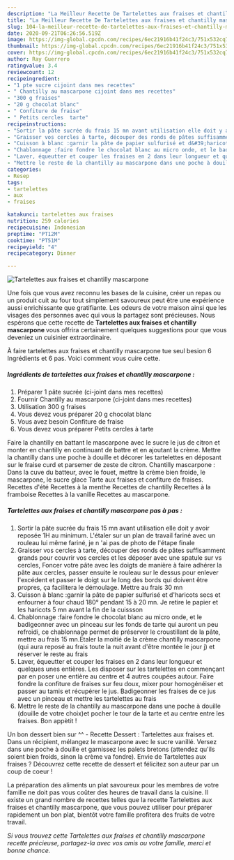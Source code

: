 ```yaml
---
description: "La Meilleur Recette De Tartelettes aux fraises et chantilly mascarpone"
title: "La Meilleur Recette De Tartelettes aux fraises et chantilly mascarpone"
slug: 104-la-meilleur-recette-de-tartelettes-aux-fraises-et-chantilly-mascarpone
date: 2020-09-21T06:26:56.519Z
image: https://img-global.cpcdn.com/recipes/6ec21916b41f24c3/751x532cq70/tartelettes-aux-fraises-et-chantilly-mascarpone-photo-principale-de-la-recette.jpg
thumbnail: https://img-global.cpcdn.com/recipes/6ec21916b41f24c3/751x532cq70/tartelettes-aux-fraises-et-chantilly-mascarpone-photo-principale-de-la-recette.jpg
cover: https://img-global.cpcdn.com/recipes/6ec21916b41f24c3/751x532cq70/tartelettes-aux-fraises-et-chantilly-mascarpone-photo-principale-de-la-recette.jpg
author: Ray Guerrero
ratingvalue: 3.4
reviewcount: 12
recipeingredient:
- "1 pte sucre cijoint dans mes recettes"
- " Chantilly au mascarpone cijoint dans mes recettes"
- "300 g fraises"
- "20 g chocolat blanc"
- " Confiture de fraise"
- " Petits cercles  tarte"
recipeinstructions:
- "Sortir la pâte sucrée du frais 15 mn avant utilisation elle doit y avoir reposée 1H au minimum. L&#39;étaler sur un plan de travail fariné avec un rouleau lui même fariné, je n &#39;ai pas de photo de l&#39;étape finale"
- "Graisser vos cercles à tarte, découper des ronds de pâtes suffisamment grands pour couvrir vos cercles et les déposer avec une spatule sur vs cercles, Foncer votre pâte avec les doigts de manière à faire adhérer la pâte aux cercles, passer ensuite le rouleau sur le dessus pour enlever l&#39;excédent et passer le doigt sur le long des bords qui doivent être propres, ça facilitera le démoulage. Mettre au frais 30 mn"
- "Cuisson à blanc :garnir la pâte de papier sulfurisé et d&#39;haricots secs et enfourner à four chaud 180° pendant 15 à 20 mn. Je retire le papier et les haricots 5 mn avant la fin de la cuissson"
- "Chablonnage :faire fondre le chocolat blanc au micro onde, et le badigeonner avec un pinceau sur les fonds de tarte qui auront un peu refroidi, ce chablonnage permet de préserver le croustillant de la pâte, mettre au frais 15 mn.Etaler la moitié de la crème chantilly mascarpone (qui aura reposé au frais toute la nuit avant d&#39;être montée le jour j) et réserver le reste au frais"
- "Laver, équeutter et couper les fraises en 2 dans leur longueur et quelques unes entières. Les disposer sur les tartelettes en commençant par en poser une entière au centre et 4 autres coupées autour. Faire fondre la confiture de fraises sur feu doux, mixer pour homogénéiser et passer au tamis et récupérer le jus. Badigeonner les fraises de ce jus avec un pinceau et mettre les tartelettes au frais"
- "Mettre le reste de la chantilly au mascarpone dans une poche à douille (douille de votre choix)et pocher le tour de la tarte et au centre entre les fraises. Bon appètit !"
categories:
- Resep
tags:
- tartelettes
- aux
- fraises

katakunci: tartelettes aux fraises 
nutrition: 259 calories
recipecuisine: Indonesian
preptime: "PT12M"
cooktime: "PT51M"
recipeyield: "4"
recipecategory: Dinner

---
```



![Tartelettes aux fraises et chantilly mascarpone](https://img-global.cpcdn.com/recipes/6ec21916b41f24c3/751x532cq70/tartelettes-aux-fraises-et-chantilly-mascarpone-photo-principale-de-la-recette.jpg)

Une fois que vous avez reconnu les bases de la cuisine, créer un repas ou un produit cuit au four tout simplement savoureux peut être une expérience aussi enrichissante que gratifiante. Les odeurs de votre maison ainsi que les visages des personnes avec qui vous la partagez sont précieuses. Nous espérons que cette recette de <strong> Tartelettes aux fraises et chantilly mascarpone </strong> vous offrira certainement quelques suggestions pour que vous deveniez un cuisinier extraordinaire.

<!--inarticleads1-->

À faire tartelettes aux fraises et chantilly mascarpone tue seul besion 6 Ingrédients et 6 pas. Voici comment vous cuire cette.

##### Ingrédients de tartelettes aux fraises et chantilly mascarpone :

1. Préparer 1 pâte sucrée (ci-joint dans mes recettes)
1. Fournir  Chantilly au mascarpone (ci-joint dans mes recettes)
1. Utilisation 300 g fraises
1. Vous devez vous préparer 20 g chocolat blanc
1. Vous avez besoin  Confiture de fraise
1. Vous devez vous préparer  Petits cercles à tarte


Faire la chantilly en battant le mascarpone avec le sucre le jus de citron et monter en chantilly en continuant de battre et en ajoutant la crème. Mettre la chantilly dans une poche à douille et décorer les tartelettes en déposant sur le fraise curd et parsemer de zeste de citron. Chantilly mascarpone : Dans la cuve du batteur, avec le fouet, mettre la crème bien froide, le mascarpone, le sucre glace Tarte aux fraises et confiture de fraises. Recettes d&#39;été Recettes à la menthe Recettes de chantilly Recettes à la framboise Recettes à la vanille Recettes au mascarpone. 

<!--inarticleads2-->

##### Tartelettes aux fraises et chantilly mascarpone pas à pas :

1. Sortir la pâte sucrée du frais 15 mn avant utilisation elle doit y avoir reposée 1H au minimum. L&#39;étaler sur un plan de travail fariné avec un rouleau lui même fariné, je n &#39;ai pas de photo de l&#39;étape finale
1. Graisser vos cercles à tarte, découper des ronds de pâtes suffisamment grands pour couvrir vos cercles et les déposer avec une spatule sur vs cercles, Foncer votre pâte avec les doigts de manière à faire adhérer la pâte aux cercles, passer ensuite le rouleau sur le dessus pour enlever l&#39;excédent et passer le doigt sur le long des bords qui doivent être propres, ça facilitera le démoulage. Mettre au frais 30 mn
1. Cuisson à blanc :garnir la pâte de papier sulfurisé et d&#39;haricots secs et enfourner à four chaud 180° pendant 15 à 20 mn. Je retire le papier et les haricots 5 mn avant la fin de la cuissson
1. Chablonnage :faire fondre le chocolat blanc au micro onde, et le badigeonner avec un pinceau sur les fonds de tarte qui auront un peu refroidi, ce chablonnage permet de préserver le croustillant de la pâte, mettre au frais 15 mn.Etaler la moitié de la crème chantilly mascarpone (qui aura reposé au frais toute la nuit avant d&#39;être montée le jour j) et réserver le reste au frais
1. Laver, équeutter et couper les fraises en 2 dans leur longueur et quelques unes entières. Les disposer sur les tartelettes en commençant par en poser une entière au centre et 4 autres coupées autour. Faire fondre la confiture de fraises sur feu doux, mixer pour homogénéiser et passer au tamis et récupérer le jus. Badigeonner les fraises de ce jus avec un pinceau et mettre les tartelettes au frais
1. Mettre le reste de la chantilly au mascarpone dans une poche à douille (douille de votre choix)et pocher le tour de la tarte et au centre entre les fraises. Bon appètit !


Un bon dessert bien sur ^^ - Recette Dessert : Tartelettes aux fraises et. Dans un récipient, mélangez le mascarpone avec le sucre vanillé. Versez dans une poche à douille et garnissez les palets bretons (attendez qu&#39;ils soient bien froids, sinon la crème va fondre). Envie de Tartelettes aux fraises ? Découvrez cette recette de dessert et félicitez son auteur par un coup de coeur ! 

<!--inarticleads1-->

<p>
La préparation des aliments un plat savoureux pour les membres de votre famille ne doit pas vous coûter des heures de travail dans la cuisine. Il existe un grand nombre de recettes telles que la recette Tartelettes aux fraises et chantilly mascarpone, que vous pouvez utiliser pour préparer rapidement un bon plat, bientôt votre famille profitera des fruits de votre travail.
</p>

<p>
<i>Si vous trouvez cette Tartelettes aux fraises et chantilly mascarpone recette précieuse, partagez-la avec vos amis ou votre famille, merci et bonne chance.</i>
</p>
